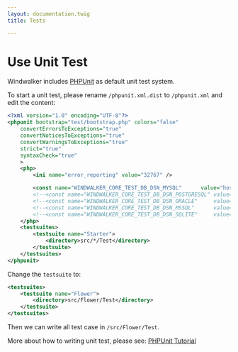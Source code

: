 ```yaml
---
layout: documentation.twig
title: Tests

---
```


# Use Unit Test

Windwalker includes [PHPUnit](https://phpunit.de/) as default unit test system.

To start a unit test, please rename `/phpunit.xml.dist` to `/phpunit.xml` and edit the content:

``` xml
<?xml version="1.0" encoding="UTF-8"?>
<phpunit bootstrap="test/bootstrap.php" colors="false"
	convertErrorsToExceptions="true"
	convertNoticesToExceptions="true"
	convertWarningsToExceptions="true"
	strict="true"
	syntaxCheck="true"
	>
	<php>
		<ini name="error_reporting" value="32767" />

		<const name="WINDWALKER_CORE_TEST_DB_DSN_MYSQL"      value="host=localhost;dbname=windwalker_test;user=root;pass=;prefix=ww_" />
		<!--<const name="WINDWALKER_CORE_TEST_DB_DSN_POSTGRESQL" value="host=localhost;dbname=windwalker_test;user=root;pass=;prefix=ww_" />-->
		<!--<const name="WINDWALKER_CORE_TEST_DB_DSN_ORACLE"     value="host=localhost;port=5432;dbname=windwalker_test;user=root;pass=;prefix=ww_" />-->
		<!--<const name="WINDWALKER_CORE_TEST_DB_DSN_MSSQL"      value="host=localhost;port=1521;dbname=windwalker_test;user=root;pass=;prefix=ww_" />-->
		<!--<const name="WINDWALKER_CORE_TEST_DB_DSN_SQLITE"     value="host=localhost;dbname=windwalker_test;user=root;pass=;prefix=ww_" />-->
	</php>
	<testsuites>
		<testsuite name="Starter">
			<directory>src/*/Test</directory>
		</testsuite>
	</testsuites>
</phpunit>
```

Change the `testsuite` to:

``` xml
<testsuites>
	<testsuite name="Flower">
		<directory>src/Flower/Test</directory>
	</testsuite>
</testsuites>
```

Then we can write all test case in `/src/Flower/Test`.

More about how to writing unit test, please see: [PHPUnit Tutorial](https://phpunit.de/getting-started.html)

